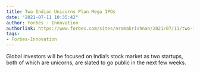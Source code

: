 ```yaml
---
title: Two Indian Unicorns Plan Mega IPOs
date: "2021-07-11 10:35:42"
author: Forbes - Innovation
authorlink: https://www.forbes.com/sites/nramakrishnan/2021/07/11/two-indian-unicorns-plan-mega-ipos/
tags:
- Forbes-Innovation
---
```

Global investors will be focused on India’s stock market as two startups, both of which are unicorns, are slated to go public in the next few weeks.